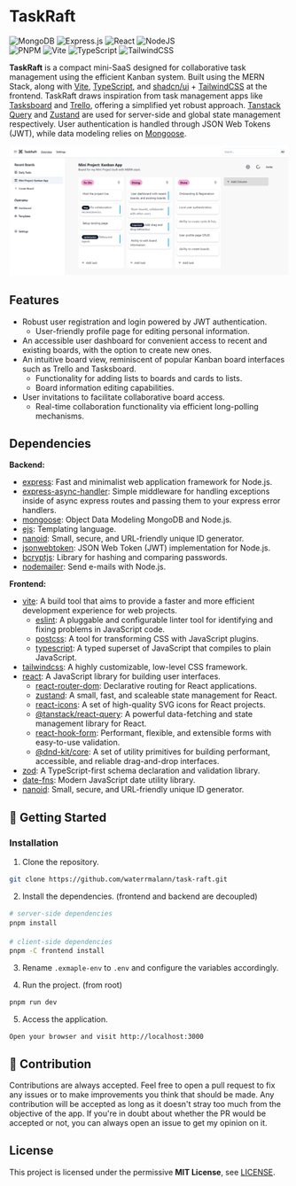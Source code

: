 # TaskRaft

![MongoDB](https://img.shields.io/badge/MongoDB-%234ea94b.svg?style=for-the-badge&logo=mongodb&logoColor=white) ![Express.js](https://img.shields.io/badge/express.js-%23404d59.svg?style=for-the-badge&logo=express&logoColor=%2361DAFB) ![React](https://img.shields.io/badge/react-%2320232a.svg?style=for-the-badge&logo=react&logoColor=%2361DAFB) ![NodeJS](https://img.shields.io/badge/node.js-6DA55F?style=for-the-badge&logo=node.js&logoColor=white) <br/>
![PNPM](https://img.shields.io/badge/pnpm-%234a4a4a.svg?style=for-the-badge&logo=pnpm&logoColor=f69220) ![Vite](https://img.shields.io/badge/vite-%23646CFF.svg?style=for-the-badge&logo=vite&logoColor=white) ![TypeScript](https://img.shields.io/badge/typescript-%23007ACC.svg?style=for-the-badge&logo=typescript&logoColor=white) ![TailwindCSS](https://img.shields.io/badge/tailwindcss-%2338B2AC.svg?style=for-the-badge&logo=tailwind-css&logoColor=white)

**TaskRaft** is a compact mini-SaaS designed for collaborative task management using the efficient Kanban system. Built using the MERN Stack, along with [Vite](https://vitejs.dev/), [TypeScript](https://www.typescriptlang.org/), and [shadcn/ui](https://ui.shadcn.com/) + [TailwindCSS](https://tailwindcss.com/) at the frontend. TaskRaft draws inspiration from task management apps like [Tasksboard](https://ui.shadcn.com/) and [Trello](https://trello.com/), offering a simplified yet robust approach. [Tanstack Query](https://example.com/tanstack-query) and [Zustand](https://example.com/zustand) are used for server-side and global state management respectively. User authentication is handled through JSON Web Tokens (JWT), while data modeling relies on [Mongoose](https://mongoosejs.com/).

![](screenshot.png)

## Features

- Robust user registration and login powered by JWT authentication.
    - User-friendly profile page for editing personal information.
- An accessible user dashboard for convenient access to recent and existing boards, with the option to create new ones.
- An intuitive board view, reminiscent of popular Kanban board interfaces such as Trello and Tasksboard.
    - Functionality for adding lists to boards and cards to lists.
    - Board information editing capabilities.
- User invitations to facilitate collaborative board access.
    - Real-time collaboration functionality via efficient long-polling mechanisms.

## Dependencies

**Backend:**
- [express](https://expressjs.com/): Fast and minimalist web application framework for Node.js.
- [express-async-handler](https://www.npmjs.com/package/express-async-handler): Simple middleware for handling exceptions inside of async express routes and passing them to your express error handlers.
- [mongoose](https://mongoosejs.com/): Object Data Modeling MongoDB and Node.js.
- [ejs](https://ejs.co/): Templating language.
- [nanoid](https://www.npmjs.com/package/nanoid): Small, secure, and URL-friendly unique ID generator.
- [jsonwebtoken](https://www.npmjs.com/package/jsonwebtoken): JSON Web Token (JWT) implementation for Node.js.
- [bcryptjs](https://www.npmjs.com/package/bcryptjs): Library for hashing and comparing passwords.
- [nodemailer](https://www.npmjs.com/package/nodemailer): Send e-mails with Node.js.

**Frontend:**
- [vite](https://www.npmjs.com/package/vite): A build tool that aims to provide a faster and more efficient development experience for web projects.
    - [eslint](https://www.npmjs.com/package/eslint): A pluggable and configurable linter tool for identifying and fixing problems in JavaScript code.
    - [postcss](https://www.npmjs.com/package/postcss): A tool for transforming CSS with JavaScript plugins.
    - [typescript](https://www.typescriptlang.org/): A typed superset of JavaScript that compiles to plain JavaScript.
- [tailwindcss](https://www.npmjs.com/package/tailwindcss): A highly customizable, low-level CSS framework.
- [react](https://reactjs.org/): A JavaScript library for building user interfaces.
    - [react-router-dom](https://www.npmjs.com/package/react-router-dom): Declarative routing for React applications.
    - [zustand](https://www.npmjs.com/package/zustand): A small, fast, and scaleable state management for React.
    - [react-icons](https://www.npmjs.com/package/react-icons): A set of high-quality SVG icons for React projects.
    - [@tanstack/react-query](https://www.npmjs.com/package/@tanstack/react-query): A powerful data-fetching and state management library for React.
    - [react-hook-form](https://www.npmjs.com/package/react-hook-form): Performant, flexible, and extensible forms with easy-to-use validation.
    - [@dnd-kit/core](https://www.npmjs.com/package/@dnd-kit/core): A set of utility primitives for building performant, accessible, and reliable drag-and-drop interfaces.
- [zod](https://www.npmjs.com/package/zod): A TypeScript-first schema declaration and validation library.
- [date-fns](https://www.npmjs.com/package/date-fns): Modern JavaScript date utility library.
- [nanoid](https://www.npmjs.com/package/nanoid): Small, secure, and URL-friendly unique ID generator.

## 🚀 Getting Started

### Installation

1. Clone the repository.

```sh
git clone https://github.com/waterrmalann/task-raft.git
```

2. Install the dependencies. (frontend and backend are decoupled)

```sh
# server-side dependencies
pnpm install

# client-side dependencies
pnpm -C frontend install
```

3. Rename `.exmaple-env` to `.env` and configure the variables accordingly.

4. Run the project. (from root)

```sh
pnpm run dev
```

5. Access the application.

```
Open your browser and visit http://localhost:3000
```

## 🤝 Contribution

Contributions are always accepted. Feel free to open a pull request to fix any issues or to make improvements you think that should be made. Any contribution will be accepted as long as it doesn't stray too much from the objective of the app. If you're in doubt about whether the PR would be accepted or not, you can always open an issue to get my opinion on it.

## License

This project is licensed under the permissive **MIT License**, see [LICENSE](LICENSE).